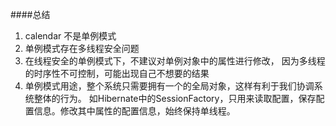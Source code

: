 ####总结
1. calendar 不是单例模式
2. 单例模式存在多线程安全问题
3. 在线程安全的单例模式下，不建议对单例对象中的属性进行修改，
    因为多线程的时序性不可控制，可能出现自己不想要的结果
4. 单例模式用途，整个系统只需要拥有一个的全局对象，这样有利于我们协调系统整体的行为。
    如Hibernate中的SessionFactory，只用来读取配置，保存配置信息。修改其中属性的配置信息，始终保持单线程。